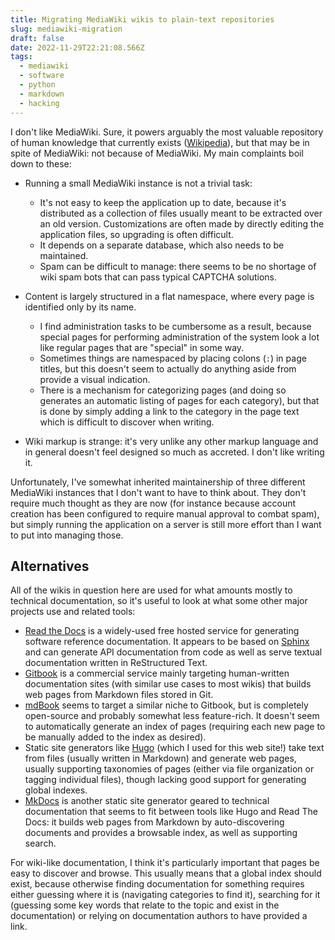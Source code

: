 ```yaml
---
title: Migrating MediaWiki wikis to plain-text repositories
slug: mediawiki-migration
draft: false
date: 2022-11-29T22:21:08.566Z
tags:
  - mediawiki
  - software
  - python
  - markdown
  - hacking
---
```

I don't like MediaWiki. Sure, it powers arguably the most valuable repository of human knowledge that currently exists ([Wikipedia](https://en.wikipedia.org/wiki/Wikipedia:About)), but that may be in spite of MediaWiki: not because of MediaWiki. My main complaints boil down to these:

* Running a small MediaWiki instance is not a trivial task:

  * It's not easy to keep the application up to date, because it's distributed as a collection of files usually meant to be extracted over an old version. Customizations are often made by directly editing the application files, so upgrading is often difficult.
  * It depends on a separate database, which also needs to be maintained.
  * Spam can be difficult to manage: there seems to be no shortage of wiki spam bots that can pass typical CAPTCHA solutions.
* Content is largely structured in a flat namespace, where every page is identified only by its name.

  * I find administration tasks to be cumbersome as a result, because special pages for performing administration of the system look a lot like regular pages that are "special" in some way.
  * Sometimes things are namespaced by placing colons (`:`) in page titles, but this doesn't seem to actually do anything aside from provide a visual indication.
  * There is a mechanism for categorizing pages (and doing so generates an automatic listing of pages for each category), but that is done by simply adding a link to the category in the page text which is difficult to discover when writing.
* Wiki markup is strange: it's very unlike any other markup language and in general doesn't feel designed so much as accreted. I don't like writing it.

Unfortunately, I've somewhat inherited maintainership of three different MediaWiki instances that I don't want to have to think about. They don't require much thought as they are now (for instance because account creation has been configured to require manual approval to combat spam), but simply running the application on a server is still more effort than I want to put into managing those.

## Alternatives

All of the wikis in question here are used for what amounts mostly to technical documentation, so it's useful to look at what some other major projects use and related tools:

* [Read the Docs](<* https://readthedocs.org/>) is a widely-used free hosted service for generating software reference documentation. It appears to be based on [Sphinx](https://www.sphinx-doc.org/) and can generate API documentation from code as well as serve textual documentation written in ReStructured Text.
* [Gitbook](https://www.gitbook.com/) is a commercial service mainly targeting human-written documentation sites (with similar use cases to most wikis) that builds web pages from Markdown files stored in Git.
* [mdBook](https://github.com/rust-lang/mdBook) seems to target a similar niche to Gitbook, but is completely open-source and probably somewhat less feature-rich. It doesn't seem to automatically generate an index of pages (requiring each new page to be manually added to the index as desired).
* Static site generators like [Hugo](https://gohugo.io/) (which I used for this web site!) take text from files (usually written in Markdown) and generate web pages, usually supporting taxonomies of pages (either via file organization or tagging individual files), though lacking good support for generating global indexes.
* [MkDocs](https://www.mkdocs.org/) is another static site generator geared to technical documentation that seems to fit between tools like Hugo and Read The Docs: it builds web pages from Markdown by auto-discovering documents and provides a browsable index, as well as supporting search.

For wiki-like documentation, I think it's particularly important that pages be easy to discover and browse. This usually means that a global index should exist, because otherwise finding documentation for something requires either guessing where it is (navigating categories to find it), searching for it (guessing some key words that relate to the topic and exist in the documentation) or relying on documentation authors to have provided a link.